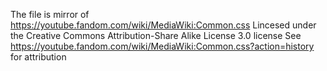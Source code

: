 The file is mirror of https://youtube.fandom.com/wiki/MediaWiki:Common.css
Lincesed under the Creative Commons Attribution-Share Alike License 3.0 license
See https://youtube.fandom.com/wiki/MediaWiki:Common.css?action=history for attribution
